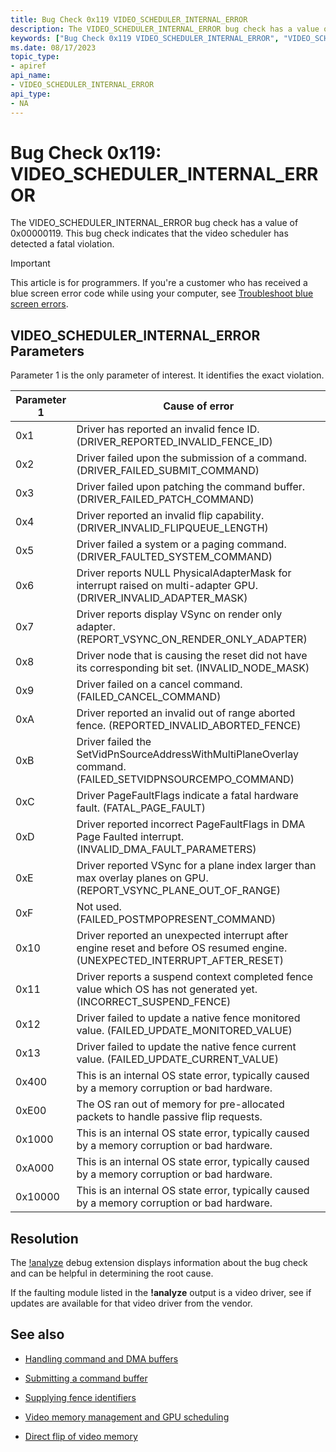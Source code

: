```yaml
---
title: Bug Check 0x119 VIDEO_SCHEDULER_INTERNAL_ERROR
description: The VIDEO_SCHEDULER_INTERNAL_ERROR bug check has a value of 0x00000119. This indicates that the video scheduler has detected a fatal violation.
keywords: ["Bug Check 0x119 VIDEO_SCHEDULER_INTERNAL_ERROR", "VIDEO_SCHEDULER_INTERNAL_ERROR"]
ms.date: 08/17/2023
topic_type:
- apiref
api_name:
- VIDEO_SCHEDULER_INTERNAL_ERROR
api_type:
- NA
---
```


# Bug Check 0x119: VIDEO_SCHEDULER_INTERNAL_ERROR

The VIDEO_SCHEDULER_INTERNAL_ERROR bug check has a value of 0x00000119. This bug check indicates that the video scheduler has detected a fatal violation.

> [!IMPORTANT]
> This article is for programmers. If you're a customer who has received a blue screen error code while using your computer, see [Troubleshoot blue screen errors](https://www.windows.com/stopcode).

## VIDEO_SCHEDULER_INTERNAL_ERROR Parameters

Parameter 1 is the only parameter of interest. It identifies the exact violation.

| Parameter 1 | Cause of error    |
|-----------|--------------------------------------------------------|
|0x1| Driver has reported an invalid fence ID. (DRIVER_REPORTED_INVALID_FENCE_ID) |
|0x2| Driver failed upon the submission of a command. (DRIVER_FAILED_SUBMIT_COMMAND)|
|0x3| Driver failed upon patching the command buffer. (DRIVER_FAILED_PATCH_COMMAND) |
|0x4| Driver reported an invalid flip capability. (DRIVER_INVALID_FLIPQUEUE_LENGTH)|
|0x5| Driver failed a system or a paging command. (DRIVER_FAULTED_SYSTEM_COMMAND)|
|0x6| Driver reports NULL PhysicalAdapterMask for interrupt raised on multi-adapter GPU. (DRIVER_INVALID_ADAPTER_MASK)|
|0x7| Driver reports display VSync on render only adapter. (REPORT_VSYNC_ON_RENDER_ONLY_ADAPTER) |
|0x8| Driver node that is causing the reset did not have its corresponding bit set. (INVALID_NODE_MASK) |
|0x9| Driver failed on a cancel command. (FAILED_CANCEL_COMMAND) |
|0xA| Driver reported an invalid out of range aborted fence. (REPORTED_INVALID_ABORTED_FENCE) |
|0xB| Driver failed the SetVidPnSourceAddressWithMultiPlaneOverlay command. (FAILED_SETVIDPNSOURCEMPO_COMMAND)|
|0xC| Driver PageFaultFlags indicate a fatal hardware fault. (FATAL_PAGE_FAULT)  |
|0xD| Driver reported incorrect PageFaultFlags in DMA Page Faulted interrupt. (INVALID_DMA_FAULT_PARAMETERS)  |
|0xE| Driver reported VSync for a plane index larger than max overlay planes on GPU. (REPORT_VSYNC_PLANE_OUT_OF_RANGE) |
|0xF| Not used. (FAILED_POSTMPOPRESENT_COMMAND) |
|0x10| Driver reported an unexpected interrupt after engine reset and before OS resumed engine. (UNEXPECTED_INTERRUPT_AFTER_RESET) |
|0x11| Driver reports a suspend context completed fence value which OS has not generated yet. (INCORRECT_SUSPEND_FENCE) |
|0x12| Driver failed to update a native fence monitored value. (FAILED_UPDATE_MONITORED_VALUE)|
|0x13| Driver failed to update the native fence current value. (FAILED_UPDATE_CURRENT_VALUE)|
|0x400| This is an internal OS state error, typically caused by a memory corruption or bad hardware.|
|0xE00 | The OS ran out of memory for pre-allocated packets to handle passive flip requests.|
|0x1000| This is an internal OS state error, typically caused by a memory corruption or bad hardware.|
|0xA000| This is an internal OS state error, typically caused by a memory corruption or bad hardware.|
|0x10000| This is an internal OS state error, typically caused by a memory corruption or bad hardware.|

## Resolution

The [!analyze](../debuggercmds/-analyze.md) debug extension displays information about the bug check and can be helpful in determining the root cause.

If the faulting module listed in the **!analyze** output is a video driver, see if updates are available for that video driver from the vendor.

## See also

- [Handling command and DMA buffers](../display/handling-command-and-dma-buffers.md)

- [Submitting a command buffer](../display/submitting-a-command-buffer.md)

- [Supplying fence identifiers](../display/supplying-fence-identifiers.md)

- [Video memory management and GPU scheduling](../display/video-memory-management-and-gpu-scheduling.md)

- [Direct flip of video memory](../display/direct-flip-of-video-memory.md)
